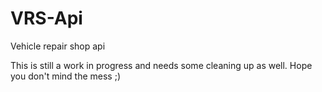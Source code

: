 # VRS-Api
Vehicle repair shop api

This is still a work in progress and needs some cleaning up as well. Hope you don't mind the mess ;)
